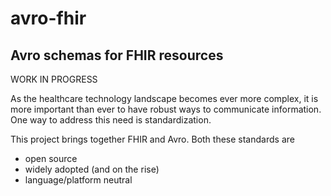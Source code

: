 # avro-fhir
## Avro schemas for FHIR resources

WORK IN PROGRESS

As the healthcare technology landscape becomes ever more complex, it is more
important than ever to have robust ways to communicate information. One way to
address this need is standardization.

This project brings together FHIR and Avro. Both these standards are
- open source
- widely adopted (and on the rise)
- language/platform neutral
